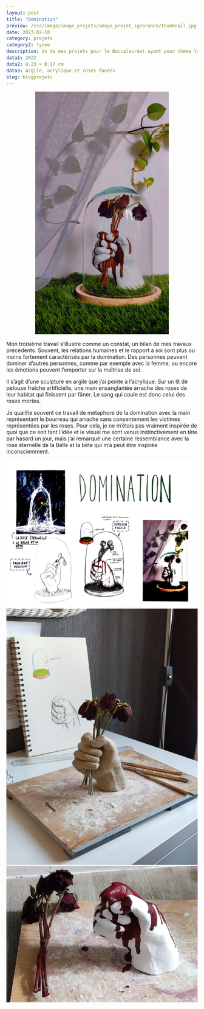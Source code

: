 ```yaml
---
layout: post
title: "Domination"
preview: /css/image/image_projets/image_projet_ignorance/thumbnail.jpg
date: 2023-02-10
category: projets 
category2: lycée
description: Un de mes projets pour le Baccalauréat ayant pour thème les relations humaines et le rapport à soi
data1: 2022
data2: H.23 × D.17 cm
data3: Argile, acrylique et roses fanées
blog: blogprojets
---
```


<div style="width: 70%; margin: 0 auto;" class="image_container">
<div><img onclick="Zoom(this)" class="img-gallery" src="/css/image/image_projets/image_projet_domination/img1.jpg"></div>
</div> 

Mon troisième travail s’illustre comme un constat, un bilan de mes travaux précédents. Souvent, les relations humaines et le rapport à soi sont plus ou moins fortement caractérisés par la domination. Des personnes peuvent dominer d’autres personnes, comme par exemple avec la femme, ou encore les émotions peuvent l’emporter sur la maîtrise de soi.

Il s’agit d’une sculpture en argile que j’ai peinte à l’acrylique. Sur un lit de pelouse fraîche artificielle, une main ensanglantée arrache des roses de leur habitat qui finissent par fâner. Le sang qui coule est donc celui des roses mortes.

Je qualifie souvent ce travail de métaphore de la domination avec la main représentant le bourreau qui arrache sans consentement les victimes représentées par les roses. Pour cela, je ne m’étais pas vraiment inspirée de quoi que ce soit tant l’idée et le visuel me sont venus instinctivement en tête par hasard un jour, mais j’ai remarqué une certaine ressemblance avec la rose éternelle de la Belle et la bête qui m’a peut être inspirée inconsciemment.

<div class="image_container">
<div><img onclick="Zoom(this)" class="img-gallery" src="/css/image/image_projets/image_projet_domination/img3.jpg"></div>
</div>

<div class="image_container">
<div><img onclick="Zoom(this)" class="img-gallery" src="/css/image/image_projets/image_projet_domination/img4.jpg"></div>
<div><img onclick="Zoom(this)" class="img-gallery" src="/css/image/image_projets/image_projet_domination/img5.jpg"></div>
</div>
